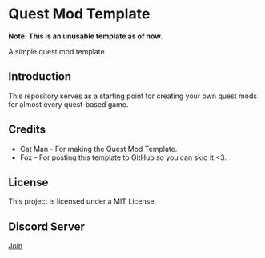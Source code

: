 # Quest Mod Template

**Note: This is an unusable template as of now.**

A simple quest mod template.

## Introduction

This repository serves as a starting point for creating your own quest mods for almost every quest-based game.

## Credits

- Cat Man - For making the Quest Mod Template.
- Fox - For posting this template to GitHub so you can skid it <3.

## License

This project is licensed under  a MIT License.

## Discord Server

[Join](https://discord.gg/Jxk44JBfAc)
